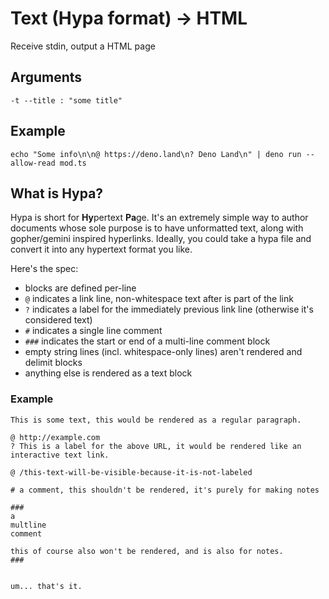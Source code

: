 # Text (Hypa format) -> HTML

Receive stdin, output a HTML page

## Arguments

```shell
-t --title : "some title"
```

## Example

```shell
echo "Some info\n\n@ https://deno.land\n? Deno Land\n" | deno run --allow-read mod.ts
```

## What is Hypa?

Hypa is short for **Hy**pertext **Pa**ge. It's an extremely simple way to author documents whose sole purpose is to have unformatted text, along with gopher/gemini inspired hyperlinks. Ideally, you could take a hypa file and convert it into any hypertext format you like.

Here's the spec:

* blocks are defined per-line
* `@` indicates a link line, non-whitespace text after is part of the link
* `?` indicates a label for the immediately previous link line (otherwise it's considered text)
* `#` indicates a single line comment
* `###` indicates the start or end of a multi-line comment block
* empty string lines (incl. whitespace-only lines) aren't rendered and delimit blocks
* anything else is rendered as a text block

### Example

```
This is some text, this would be rendered as a regular paragraph.

@ http://example.com
? This is a label for the above URL, it would be rendered like an interactive text link.

@ /this-text-will-be-visible-because-it-is-not-labeled

# a comment, this shouldn't be rendered, it's purely for making notes

###
a
multline
comment

this of course also won't be rendered, and is also for notes.
###


um... that's it.

```